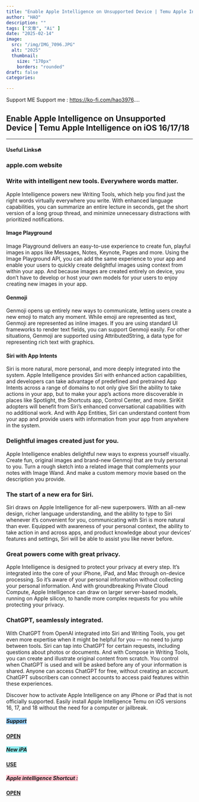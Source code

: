 ```yaml
---
title: "Enable Apple Intelligence on Unsupported Device | Temu Apple Intelligence on iOS 16/17/18"
author: "HAO"
description: ""
tags: ["文章", "Ai" ]
date: "2025-02-14"
image:
  src: "/img/IMG_7096.JPG"
  alt: "2025"
  thumbnail:
    size: "170px"
    borders: "rounded"
draft: false
categories:

---
```


Support ME 
Support me : https://ko-fi.com/hao3976....
<!--more-->

## **Enable Apple Intelligence on Unsupported Device | Temu Apple Intelligence on iOS 16/17/18**

---

#### **Useful Links🔥**

### apple.com website
### Write with intelligent new tools. Everywhere words matter.
Apple Intelligence powers new Writing Tools, which help you find just the right words virtually everywhere you write. With enhanced language capabilities, you can summarize an entire lecture in seconds, get the short version of a long group thread, and minimize unnecessary distractions with prioritized notifications.

#### Image Playground
Image Playground delivers an easy-to-use experience to create fun, playful images in apps like Messages, Notes, Keynote, Pages and more. Using the Image Playground API, you can add the same experience to your app and enable your users to quickly create delightful images using context from within your app. And because images are created entirely on device, you don’t have to develop or host your own models for your users to enjoy creating new images in your app.

#### Genmoji
Genmoji opens up entirely new ways to communicate, letting users create a new emoji to match any moment. While emoji are represented as text, Genmoji are represented as inline images. If you are using standard UI frameworks to render text fields, you can support Genmoji easily. For other situations, Genmoji are supported using AttributedString, a data type for representing rich text with graphics.

#### Siri with App Intents
Siri is more natural, more personal, and more deeply integrated into the system. Apple Intelligence provides Siri with enhanced action capabilities, and developers can take advantage of predefined and pretrained App Intents across a range of domains to not only give Siri the ability to take actions in your app, but to make your app’s actions more discoverable in places like Spotlight, the Shortcuts app, Control Center, and more. SiriKit adopters will benefit from Siri’s enhanced conversational capabilities with no additional work. And with App Entities, Siri can understand content from your app and provide users with information from your app from anywhere in the system.


### Delightful images created just for you.
Apple Intelligence enables delightful new ways to express yourself visually. Create fun, original images and brand-new Genmoji that are truly personal to you. Turn a rough sketch into a related image that complements your notes with Image Wand. And make a custom memory movie based on the description you provide.

### The start of a new era for Siri.
Siri draws on Apple Intelligence for all-new superpowers. With an all-new design, richer language understanding, and the ability to type to Siri whenever it’s convenient for you, communicating with Siri is more natural than ever. Equipped with awareness of your personal context, the ability to take action in and across apps, and product knowledge about your devices’ features and settings, Siri will be able to assist you like never before.

### Great powers come with great privacy.
Apple Intelligence is designed to protect your privacy at every step. It’s integrated into the core of your iPhone, iPad, and Mac through on-device processing. So it’s aware of your personal information without collecting your personal information. And with groundbreaking Private Cloud Compute, Apple Intelligence can draw on larger server-based models, running on Apple silicon, to handle more complex requests for you while protecting your privacy.

### ChatGPT, seamlessly integrated. 
With ChatGPT from OpenAI integrated into Siri and Writing Tools, you get even more expertise when it might be helpful for you — no need to jump between tools. Siri can tap into ChatGPT for certain requests, including questions about photos or documents. And with Compose in Writing Tools, you can create and illustrate original content from scratch.
You control when ChatGPT is used and will be asked before any of your information is shared. Anyone can access ChatGPT for free, without creating an account. ChatGPT subscribers can connect accounts to access paid features within these experiences.

Discover how to activate Apple Intelligence on any iPhone or iPad that is not officially supported. Easily install Apple Intelligence Temu on iOS versions 16, 17, and 18 without the need for a computer or jailbreak. 

##### **<and font style="background: #8dc7f0 "> Support</font>** 
**[  OPEN](https://ko-fi.com/hao3976)**

##### **<and font style="background: #8dedf0 "> New iPA </font>** 
**[  USE](https://www.patreon.com/hao8?utm_medium=unknown&utm_source=join_link&utm_campaign=creatorshare_creator&utm_content=copyLink)**

##### **<font style="background: pink"> Apple intelligence Shortcut :</font>** 
**[ OPEN](https://www.icloud.com/shortcuts/54ede19d68944a6494d8578a6f418651)**